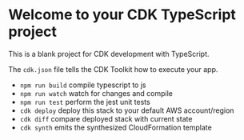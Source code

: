 # Welcome to your CDK TypeScript project

This is a blank project for CDK development with TypeScript.

The `cdk.json` file tells the CDK Toolkit how to execute your app.

<!-- ## Useful commands -->

* `npm run build`   compile typescript to js
* `npm run watch`   watch for changes and compile
* `npm run test`    perform the jest unit tests
* `cdk deploy`      deploy this stack to your default AWS account/region
* `cdk diff`        compare deployed stack with current state
* `cdk synth`       emits the synthesized CloudFormation template
